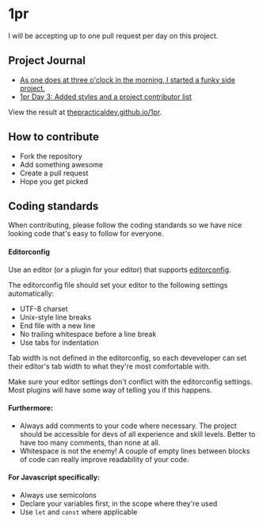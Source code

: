 # 1pr
I will be accepting up to one pull request per day on this project.

## Project Journal

- [As one does at three o'clock in the morning, I started a funky side project.](https://dev.to/ben/as-one-does-at-three-oclock-in-the-morning-i-started-a-funky-side-project)
- [1pr Day 3: Added styles and a project contributor list](https://dev.to/ben/1pr-day-3-added-styles-and-a-project-contributor-list)

View the result at [thepracticaldev.github.io/1pr](https://thepracticaldev.github.io/1pr/).

## How to contribute
- Fork the repository
- Add something awesome
- Create a pull request
- Hope you get picked

## Coding standards
When contributing, please follow the coding standards so we have nice looking code that's easy to follow for everyone.

#### Editorconfig
Use an editor (or a plugin for your editor) that supports [editorconfig](http://editorconfig.org/).

The editorconfig file should set your editor to the following settings automatically:
- UTF-8 charset
- Unix-style line breaks
- End file with a new line
- No trailing whitespace before a line break
- Use tabs for indentation

Tab width is not defined in the editorconfig, so each deveveloper can set their editor's tab width to what they're most comfortable with.

Make sure your editor settings don't conflict with the editorconfig settings. Most plugins will have some way of telling you if this happens.

#### Furthermore:
- Always add comments to your code where necessary. The project should be accessible for devs of all experience and skill levels. Better to have too many comments, than none at all.
- Whitespace is not the enemy! A couple of empty lines between blocks of code can really improve readability of your code.

#### For Javascript specifically:
- Always use semicolons
- Declare your variables first, in the scope where they're used
- Use `let` and `const` where applicable
